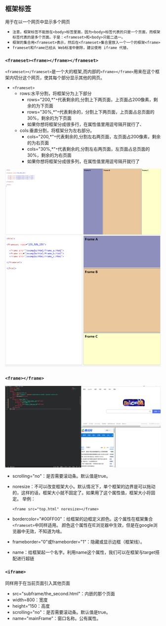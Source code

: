 ## 框架标签

用于在以一个网页中显示多个网页
* `注意，框架标签不能放在<body>标签里面，因为<body>标签代表的只是一个页面，而框架标签代表的是多个页面。于是：<frameset>和<body>只能二选一。`
* `框架的集合用<frameset>表示，然后在<frameset>集合里放入一个一个的框架<frame>`
* `frameset和frame已经从 Web标准中删除，建议使用 iframe 代替。`


### **`<frameset><frame></frame></frameset>`**

`<frameset></frameset>`是一个大的框架,而内部的`<frame></frame>`用来在这个框架内切分这个网页，使其每个部分显示其他的网页。

* `<frameset>`
  * rows:水平分割，将框架分为上下部分
    * rows="200,*"`*`代表剩余的,分割上下两页面，上页面占200像素，剩余的为下页面
    * rows="30%,*"`*`代表剩余的，分割上下两页面，上页面占总页面的30%，剩余的为下页面
    * 如果你想将框架分成很多行，在属性值里用逗号隔开就行了、
  * cols:垂直分割，将框架分为左右部分。
    * cols="200,*"`*`代表剩余的,分割左右两页面，左页面占200像素，剩余的为右页面
    * cols="30%,*"`*`代表剩余的,分割左右两页面，左页面占总页面的30%，剩余的为右页面
    * 如果你想将框架分成很多列，在属性值里用逗号隔开就行了



![](img/frameset_cols.png)
![](img/frameset_rows.png)


### `<frame></frame>   `

![](img/frameset.png)


* scrolling="no"：是否需要滚动条。默认值是true。
* noresize：不可以改变框架大小。默认情况下，单个框架的边界是可以拖动的，这样的话，框架大小就不固定了。如果用了这个属性值，框架大小将固定。
举例：

  `<frame src="top.html" noresize></frame>`
* bordercolor="#00FF00"：给框架的边框定义颜色。这个属性在框架集合`<frameset>`中同样适用。 颜色这个属性在IE浏览器中生效，但是在google浏览器中无效，不知道为啥。

* frameborder="0"或frameborder="1"：隐藏或显示边框（框架线）。

* name：给框架起一个名字。利用name这个属性，我们可以在框架与target搭配进行超链


### `<iframe>`

同样用于在当前页面引入其他页面

* src="subframe/the_second.html"：内嵌的那个页面
* width=800：宽度
* height=“150：高度
* scrolling="no"：是否需要滚动条。默认值是true。
* name="mainFrame"：窗口名称。公有属性。
